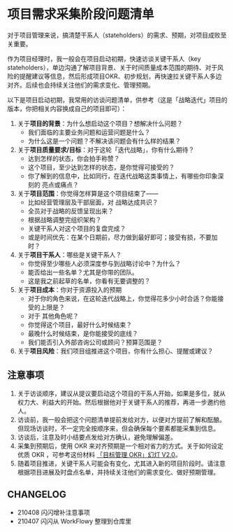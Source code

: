 # 项目需求采集阶段问题清单

对于项目管理来说，搞清楚干系人（stateholders）的需求、预期，对项目成败至关重要。

作为项目经理时，我一般会在项目启动初期，快速访谈关键干系人（key stateholders），单边沟通了解项目背景、关于时间质量成本范围的期待、对于风险的提醒建议等信息，然后形成项目OKR、初步规划，再快速拉关键干系人多边对齐。后续也会持续关注他们的需求变化、管理预期。

以下是项目启动初期，我常用的访谈问题清单，供参考（这是「战略迭代」项目的版本，你把相关内容换成自己的项目即可）：

1. 关于**项目的背景**：为什么想启动这个项目？想解决什么问题？
    - 我们面临的主要业务问题和运营问题是什么？
    - 为什么这是一个问题？不解决该问题会有什么样的结果？
2. 关于**项目质量要求/目标**：对于这轮「迭代战略」，你有什么期待？
    - 达到怎样的状态，你会拍手称赞？
    - 这个项目，至少达到怎样的状态，是你觉得可接受的？
    - 你了解到的信息中，比如同行，在迭代战略这类事情上，有哪些你印象深刻的 亮点或痛点？
3. 关于**项目范围**：你觉得怎样算是这个项目结束了——
    - 比如经营管理层及干部层面，对 战略达成共识？
    - 全员对于战略的反馈呈现出来？
    - 根据战略调整完组织架构？
    - 关键干系人对这个项目的复盘完成？
    - 或是时间优先：在某个日期前，尽力做到最好即可；接受有损，不要加时？
4. 关于**项目干系人**：哪些是关键干系人？
    - 你觉得至少哪些人必须深度参与到战略讨论中？为什么？
    - 能否给出一些名单？尤其是你带的团队。
    - 这是我之前起草的名单，你看有无要调整的？
5. 关于**项目成本**：你对于资源投入的预期
    - 对于你的角色来说，在这轮迭代战略上，你觉得花多少小时合适？你能接受的上限是？
    - 对于 其他角色呢？
    - 你觉得这个项目，最好什么时候结束？
    - 最晚什么时候结束，是你能接受的底线？
    - 我们能否引入外部咨询公司或顾问？预算范围是？
6. 关于**项目风险**：我们项目组推进这个项目，你有什么担心、提醒或建议？

## 注意事项

1. 关于访谈顺序，建议从提议要启动这个项目的干系人开始，如果是多位，就从权力大、利益大的开始。然后根据他对于关键干系人的推荐，再进一步邀约他人。
2. 访谈前，我一般会把这个问题清单提前发给对方，以便对方提前了解和酝酿。但现场访谈时，不一定完全按顺序来，但会确保每个要素都能采集到信息。
3. 访谈后，注意及时小结要点发给对方确认，避免理解偏差。
4. 采集到预期后，使用 OKR 来对齐预期是一个相对省力的方式。关于如何设定优质 OKR ，可参考这份材料 [「目标管理 OKR」幻灯 V2.0](https://docs.qq.com/slide/DVXlMWnlFcUdnck96)。
5. 随着项目推进，关键干系人可能会有变化，尤其进入新的项目阶段时。请注意根据项目进展及时盘点名单，并持续关注他们的需求变化、做好预期管理。

## CHANGELOG 

- 210408 闪闪增补注意事项
- 210407 闪闪从 WorkFlowy 整理到仓库里